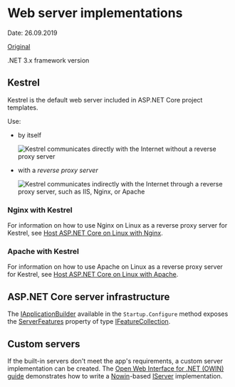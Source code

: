 # Web server implementations

Date: 26.09.2019

[Original](https://docs.microsoft.com/en-us/aspnet/core/fundamentals/servers/?view=aspnetcore-3.0&tabs=windows)

.NET 3.x framework version

## Kestrel

Kestrel is the default web server included in ASP.NET Core project templates.

Use:

- by itself

  ![Kestrel communicates directly with the Internet without a reverse proxy server](https://docs.microsoft.com/en-us/aspnet/core/fundamentals/servers/kestrel/_static/kestrel-to-internet2.png?view=aspnetcore-3.0)

- with a *reverse proxy server*

  ![Kestrel communicates indirectly with the Internet through a reverse proxy server, such as IIS, Nginx, or Apache](https://docs.microsoft.com/en-us/aspnet/core/fundamentals/servers/kestrel/_static/kestrel-to-internet.png?view=aspnetcore-3.0)



### Nginx with Kestrel

For information on how to use Nginx on Linux as a reverse proxy server for Kestrel, see [Host ASP.NET Core on Linux with Nginx](https://docs.microsoft.com/en-us/aspnet/core/host-and-deploy/linux-nginx?view=aspnetcore-3.0).

### Apache with Kestrel

For information on how to use Apache on Linux as a reverse proxy server for Kestrel, see [Host ASP.NET Core on Linux with Apache](https://docs.microsoft.com/en-us/aspnet/core/host-and-deploy/linux-apache?view=aspnetcore-3.0).



## ASP.NET Core server infrastructure

The [IApplicationBuilder](https://docs.microsoft.com/dotnet/api/microsoft.aspnetcore.builder.iapplicationbuilder) available in the `Startup.Configure` method exposes the [ServerFeatures](https://docs.microsoft.com/dotnet/api/microsoft.aspnetcore.builder.iapplicationbuilder.serverfeatures#Microsoft_AspNetCore_Builder_IApplicationBuilder_ServerFeatures) property of type [IFeatureCollection](https://docs.microsoft.com/dotnet/api/microsoft.aspnetcore.http.features.ifeaturecollection). 



## Custom servers

If the built-in servers don't meet the app's requirements, a custom server implementation can be created. The [Open Web Interface for .NET (OWIN) guide](https://docs.microsoft.com/en-us/aspnet/core/fundamentals/owin?view=aspnetcore-3.0) demonstrates how to write a [Nowin](https://github.com/Bobris/Nowin)-based [IServer](https://docs.microsoft.com/dotnet/api/microsoft.aspnetcore.hosting.server.iserver) implementation.
